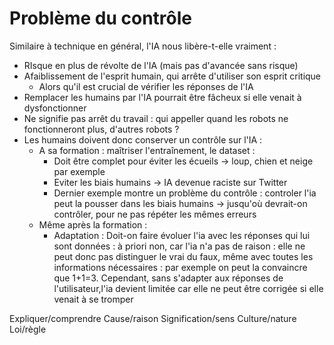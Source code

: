 # Problème du contrôle

Similaire à technique en général, l'IA nous libère-t-elle vraiment :
- RIsque en plus de révolte de l'IA (mais pas d'avancée sans risque)
- Afaiblissement de l'esprit humain, qui arrête d'utiliser son esprit critique
	- Alors qu'il est crucial de vérifier les réponses de l'IA
- Remplacer les humains par l'IA pourrait être fâcheux si elle venait à dysfonctionner
- Ne signifie pas arrêt du travail : qui appeller quand les robots ne fonctionneront plus, d'autres robots ?
- Les humains doivent donc conserver un contrôle sur l'IA :
	- A sa formation : maîtriser l'entraînement, le dataset :
		- Doit être complet pour éviter les écueils -> loup, chien et neige par exemple
		- Eviter les biais humains -> IA devenue raciste sur Twitter
		- Dernier exemple montre un problème du contrôle : controler l'ia peut la pousser dans les biais humains -> jusqu'où devrait-on contrôler, pour ne pas répéter les mêmes erreurs
	- Même après la formation :
		- Adaptation : Doit-on faire évoluer l'ia avec les réponses qui lui sont données : à priori non, car l'ia n'a pas de raison : elle ne peut donc pas distinguer le vrai du faux, même avec toutes les informations nécessaires : par exemple on peut la convaincre que 1+1=3. Cependant, sans s'adapter aux réponses de l'utilisateur,l'ia devient limitée car elle ne peut être corrigée si elle venait à se tromper

Expliquer/comprendre
Cause/raison
Signification/sens
Culture/nature
Loi/règle